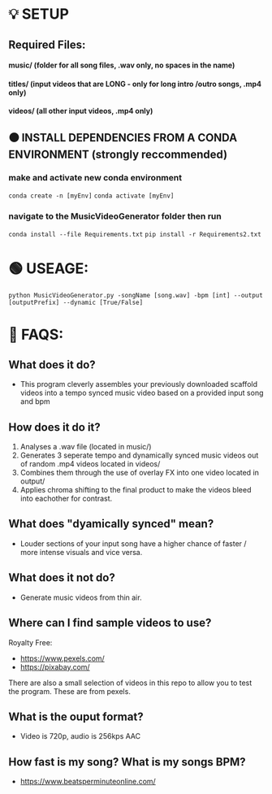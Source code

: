 # 💡 SETUP

## Required Files:

#### music/ (folder for all song files, .wav only, no spaces in the name) 
#### titles/ (input videos that are LONG - only for long intro /outro songs, .mp4 only)
#### videos/ (all other input videos, .mp4 only)

## ⚫ INSTALL DEPENDENCIES FROM A CONDA ENVIRONMENT (strongly reccommended)

### make and activate new conda environment

```conda create -n [myEnv]```
```conda activate [myEnv]```

### navigate to the MusicVideoGenerator folder then run

```conda install --file Requirements.txt```
```pip install -r Requirements2.txt```

# 🟢 USEAGE:
 
```python MusicVideoGenerator.py -songName [song.wav] -bpm [int] --output [outputPrefix] --dynamic [True/False]```

# 🛑 FAQS:

## What does it do?

- This program cleverly assembles your previously downloaded scaffold videos into a tempo synced music video based on a provided input song and bpm

## How does it do it?

1. Analyses a .wav file (located in music/)
2. Generates 3 seperate tempo and dynamically synced music videos out of random .mp4 videos located in videos/
3. Combines them through the use of overlay FX into one video located in output/ 
4. Applies chroma shifting to the final product to make the videos bleed into eachother for contrast.  

## What does "dyamically synced" mean?

- Louder sections of your input song have a higher chance of faster / more intense visuals and vice versa.

## What does it not do?

- Generate music videos from thin air.

## Where can I find sample videos to use?

Royalty Free:
- https://www.pexels.com/
- https://pixabay.com/

There are also a small selection of videos in this repo to allow you to test the program. These are from pexels.  

## What is the ouput format?

- Video is 720p, audio is 256kps AAC

## How fast is my song? What is my songs BPM?

- https://www.beatsperminuteonline.com/
